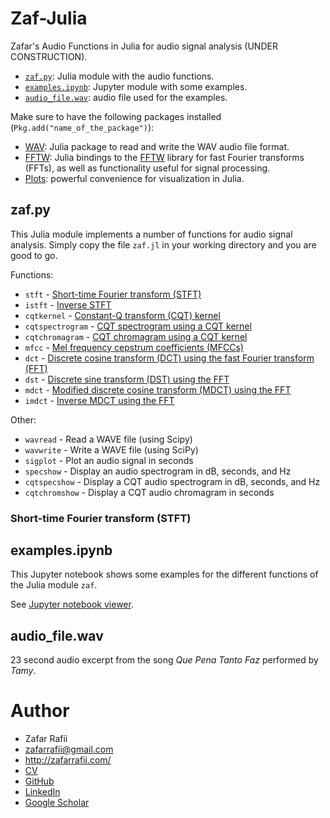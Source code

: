 # Zaf-Julia

Zafar's Audio Functions in Julia for audio signal analysis (UNDER CONSTRUCTION).
- [`zaf.py`](#zafpy): Julia module with the audio functions.
- [`examples.ipynb`](#examplesipynb): Jupyter module with some examples.
- [`audio_file.wav`](#audio_filewav): audio file used for the examples.

Make sure to have the following packages installed (`Pkg.add("name_of_the_package")`):
- [WAV](https://juliapackages.com/p/wav): Julia package to read and write the WAV audio file format.
- [FFTW](https://juliapackages.com/p/fftw): Julia bindings to the [FFTW](http://www.fftw.org/) library for fast Fourier transforms (FFTs), as well as functionality useful for signal processing.
- [Plots](https://docs.juliaplots.org/latest/): powerful convenience for visualization in Julia.

## zaf.py

This Julia module implements a number of functions for audio signal analysis. Simply copy the file `zaf.jl` in your working directory and you are good to go.

Functions:
- `stft` - [Short-time Fourier transform (STFT)](#short-time-fourier-transform-stft)
- `istft` - [Inverse STFT](#inverse-short-time-fourier-transform-stft)
- `cqtkernel` - [Constant-Q transform (CQT) kernel](#constant-q-transform-cqt-kernel)
- `cqtspectrogram` - [CQT spectrogram using a CQT kernel](#constant-q-transform-cqt-spectrogram-using-a-cqt-kernel)
- `cqtchromagram` - [CQT chromagram using a CQT kernel](#constant-q-transform-cqt-chromagram-using-a-cqt-kernel)
- `mfcc` - [Mel frequency cepstrum coefficients (MFCCs)](#mel-frequency-cepstrum-coefficients-mfccs)
- `dct` - [Discrete cosine transform (DCT) using the fast Fourier transform (FFT)](#discrete-cosine-transform-dct-using-the-fast-fourier-transform-fft)
- `dst` - [Discrete sine transform (DST) using the FFT](#discrete-sine-transform-dst-using-the-fast-fourier-transform-fft)
- `mdct` - [Modified discrete cosine transform (MDCT) using the FFT](#modified-discrete-cosine-transform-mdct-using-the-fast-fourier-transform-fft)
- `imdct` - [Inverse MDCT using the FFT](#inverse-modified-discrete-cosine-transform-mdct-using-the-fast-fourier-transform-fft)

Other:
- `wavread` - Read a WAVE file (using Scipy)
- `wavwrite` - Write a WAVE file (using SciPy)
- `sigplot` - Plot an audio signal in seconds
- `specshow` - Display an audio spectrogram in dB, seconds, and Hz
- `cqtspecshow` - Display a CQT audio spectrogram in dB, seconds, and Hz
- `cqtchromshow` - Display a CQT audio chromagram in seconds


### Short-time Fourier transform (STFT)


## examples.ipynb

This Jupyter notebook shows some examples for the different functions of the Julia module `zaf`.

See [Jupyter notebook viewer](https://nbviewer.jupyter.org/github/zafarrafii/Zaf-Julia/blob/master/examples.ipynb).


## audio_file.wav

23 second audio excerpt from the song *Que Pena Tanto Faz* performed by *Tamy*.


# Author

- Zafar Rafii
- zafarrafii@gmail.com
- http://zafarrafii.com/
- [CV](http://zafarrafii.com/Zafar%20Rafii%20-%20C.V..pdf)
- [GitHub](https://github.com/zafarrafii)
- [LinkedIn](https://www.linkedin.com/in/zafarrafii/)
- [Google Scholar](https://scholar.google.com/citations?user=8wbS2EsAAAAJ&hl=en)
